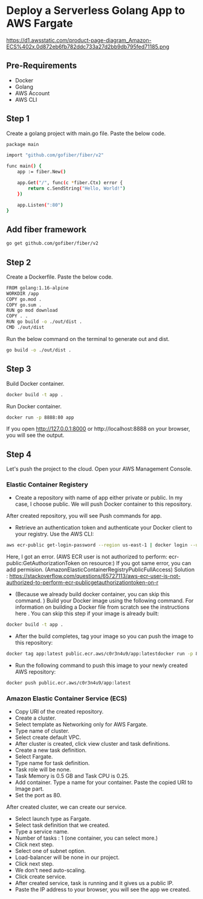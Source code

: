 # Deploy a Serverless Golang App to AWS Fargate

https://d1.awsstatic.com/product-page-diagram_Amazon-ECS%402x.0d872eb6fb782ddc733a27d2bb9db795fed71185.png


## Pre-Requirements
* Docker
* Golang
* AWS Account
* AWS CLI


## Step 1

Create a golang project with main.go file. Paste the below code.
```bash
package main

import "github.com/gofiber/fiber/v2"

func main() {
	app := fiber.New()

	app.Get("/", func(c *fiber.Ctx) error {
		return c.SendString("Hello, World!")
	})

	app.Listen(":80")
}
```

## Add fiber framework
```bash
go get github.com/gofiber/fiber/v2
```
## Step 2

Create a Dockerfile. Paste the below code.

```bash
FROM golang:1.16-alpine
WORKDIR /app
COPY go.mod .
COPY go.sum .
RUN go mod download
COPY . .
RUN go build -o ./out/dist .
CMD ./out/dist
```

Run the below command on the terminal to generate out and dist.
```bash
go build -o ./out/dist .
```

## Step 3
Build Docker container.
```bash
docker build -t app .
```

Run Docker container.

```bash
docker run -p 8888:80 app
```
If you open http://127.0.0.1:8000 or http://localhost:8888 on your browser, you will see the output.

## Step 4
Let's push the project to the cloud. Open your AWS Management Console.

### Elastic Container Registery

* Create a repository with name of app either private or public. In my case, I choose public. We will push Docker container to this repository. 


After created repository, you will see Push commands for app.

* Retrieve an authentication token and authenticate your Docker client to your registry.
  Use the AWS CLI:
```bash
aws ecr-public get-login-password --region us-east-1 | docker login --username AWS --password-stdin public.ecr.aws/c0r3n4u9
```
Here, I got an error. (AWS ECR user is not authorized to perform: ecr-public:GetAuthorizationToken on resource:)
If you got same error, you can add permision. (AmazonElasticContainerRegistryPublicFullAccess)
Solution : https://stackoverflow.com/questions/65727113/aws-ecr-user-is-not-authorized-to-perform-ecr-publicgetauthorizationtoken-on-r
* (Because we already build docker container, you can skip this command.
  )
Build your Docker image using the following command. For information on building a Docker file from scratch see the instructions here . You can skip this step if your image is already built:
```bash
docker build -t app .
```

* After the build completes, tag your image so you can push the image to this repository:

```bash 
docker tag app:latest public.ecr.aws/c0r3n4u9/app:latestdocker run -p 8888:80 app
```

* Run the following command to push this image to your newly created AWS repository:

```bash
docker push public.ecr.aws/c0r3n4u9/app:latest
```

### Amazon Elastic Container Service (ECS)

* Copy URI of the created repository. 
* Create a cluster. 
* Select template as Networking only for AWS Fargate.
* Type name of cluster.
* Select create default VPC.
* After cluster is created, click view cluster and task definitions.
* Create a new task definition.
* Select Fargate.
* Type name for task definition.
* Task role will be none.
* Task Memory is 0.5 GB and Task CPU is 0.25.
* Add container. Type a name for your container. Paste the copied URI to Image part.
* Set the port as 80.

After created cluster, we can create our service.
* Select launch type as Fargate.
* Select task definition that we created.
* Type a service name.
* Number of tasks : 1 (one container, you can select more.)
* Click next step.
* Select one of subnet option.
* Load-balancer will be none in our project.
* Click next step.
* We don't need auto-scaling.
* Click create service.
* After created service, task is running and it gives us a public IP.
* Paste the IP address to your browser, you will see the app we created.
